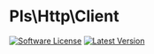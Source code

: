 # Pls\Http\Client
[![Software License](https://img.shields.io/badge/license-MIT-brightgreen.svg?style=flat-square)](https://github.com/PHP-library-standards/http-client/blob/master/LICENSE)
[![Latest Version](https://img.shields.io/github/release/PHP-library-standards/http-client.svg?style=flat-square)](https://github.com/PHP-library-standards/http-client/releases)

